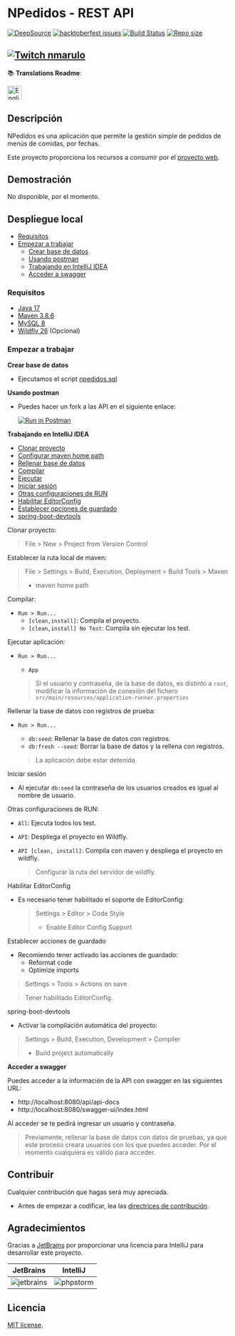 # NPedidos - REST API

[![DeepSource](https://deepsource.io/gh/npedidos/rest-api.svg/?label=active+issues&show_trend=true&token=Dfu5Zcgrcwn5tDz83zE1QmFe)](https://deepsource.io/gh/npedidos/rest-api/?ref=repository-badge)
[![hacktoberfest issues](https://img.shields.io/github/hacktoberfest/2022/npedidos/rest-api?color=%237259a3&style=flat-square)](https://github.com/npedidos/rest-api/issues?q=is%3Aissue+label%3Ahacktoberfest+is%3Aopen)
[![Build Status](https://img.shields.io/github/workflow/status/npedidos/rest-api/Build%20-%20master?label=Build%20-%20master&style=flat-square)](https://github.com/npedidos/rest-api/actions/workflows/build.yml)
[![Repo size](https://img.shields.io/github/repo-size/npedidos/rest-api?style=flat-square)](https://github.com/npedidos/rest-api)

[![Twitch nmarulo](https://img.shields.io/twitch/status/nmarulo?color=%23A970FF&label=twitch%20nmarulo&style=flat-square)](https://www.twitch.tv/nmarulo)
---

📚 **Translations Readme**:

[<img title="English" alt="English" src="https://cdn.staticaly.com/gh/hjnilsson/country-flags/master/svg/us.svg" width="32">](translations/README.en.md)

## Descripción

NPedidos es una aplicación que permite la gestión simple de pedidos de menús de comidas, por fechas.

Este proyecto proporciona los recursos a consumir por el [proyecto web](https://github.com/npedidos/web).

## Demostración

No disponible, por el momento.

## Despliegue local

- [Requisitos](#requisitos)
- [Empezar a trabajar](#empezar-a-trabajar)
    - [Crear base de datos](#create-database)
    - [Usando postman](#using-postman)
    - [Trabajando en IntelliJ IDEA](#working-ingellij)
    - [Acceder a swagger](#access-swagger)

### Requisitos

* [Java 17](https://jdk.java.net/archive/)
* [Maven 3.8.6](https://maven.apache.org/download.cgi)
* [MySQL 8](https://dev.mysql.com/downloads/mysql/)
* [Wildfly 26](https://www.wildfly.org/downloads/) (Opcional)

### Empezar a trabajar

<a name="create-database"></a>
**Crear base de datos**

- Ejecutamos el script [npedidos.sql](npedidos.sql)

<a name="using-postman"></a>
**Usando postman**

- Puedes hacer un fork a las API en el siguiente enlace:

  [![Run in Postman](https://run.pstmn.io/button.svg)](https://god.gw.postman.com/run-collection/3462094-1245bdc5-f0fc-4a80-b067-33db0095e664?action=collection%2Ffork&collection-url=entityId%3D3462094-1245bdc5-f0fc-4a80-b067-33db0095e664%26entityType%3Dcollection%26workspaceId%3Dfaa3b08b-5495-45eb-a53f-5d832821e4f2#?env%5Bnpedidos%20-%20local%5D=W3sia2V5IjoidXJsIiwidmFsdWUiOiJodHRwOi8vbG9jYWxob3N0OjgwODAvYXBpIiwiZW5hYmxlZCI6dHJ1ZSwidHlwZSI6ImRlZmF1bHQifSx7ImtleSI6InRva2VuIiwidmFsdWUiOiIiLCJlbmFibGVkIjp0cnVlLCJ0eXBlIjoiZGVmYXVsdCJ9XQ==)

<a name="working-ingellij"></a>
**Trabajando en IntelliJ IDEA**

- [Clonar proyecto](#clonar-proyecto)
- [Configurar maven home path](#maven-home-path)
- [Rellenar base de datos](#db-seed)
- [Compilar](#compile)
- [Ejecutar](#run)
- [Iniciar sesión](#login)
- [Otras configuraciones de RUN](#run-configs)
- [Habilitar EditorConfig](#editor-config)
- [Establecer opciones de guardado](#on-save)
- [spring-boot-devtools](#spring-boot-devtools)

<a name="clonar-proyecto"></a>
Clonar proyecto:

> File > New > Project from Version Control

<a name="maven-home-path"></a>
Establecer la ruta local de maven:

> File > Settings > Build, Execution, Deployment > Build Tools > Maven
> - maven home path

<a name="compile"></a>
Compilar:

- `Run > Run...`
    - `[clean,install]`: Compila el proyecto.
    - `[clean,install] No Test`: Compila sin ejecutar los test.

<a name="run"></a>
Ejecutar aplicación:

- `Run > Run...`
    - `App`

  > Si el usuario y contraseña, de la base de datos, es distinto a `root`, modificar la información de conexión
  > del fichero `src/main/resources/application-runner.properties`

<a name="db-seed"></a>
Rellenar la base de datos con registros de prueba:

- `Run > Run...`
    - `db:seed`: Rellenar la base de datos con registros.
    - `db:fresh --seed`: Borrar la base de datos y la rellena con registros.

  > La aplicación debe estar detenida.

<a name="login"></a>
Iniciar sesión

- Al ejecutar `db:seed` la contraseña de los usuarios creados es igual al nombre de usuario.

<a name="run-configs"></a>
Otras configuraciones de RUN:

- `All`: Ejecuta todos los test.
- `API`: Despliega el proyecto en Wildfly.
- `API [clean, install]`: Compila con maven y despliega el proyecto en wildfly.

  > Configurar la ruta del servidor de wildfly.

<a name="editor-config"></a>
Habilitar EditorConfig

- Es necesario tener habilitado el soporte de EditorConfig:

  > Settings > Editor > Code Style
  > - Enable Editor Config Support

<a name="on-save"></a>
Establecer acciones de guardado

- Recomiendo tener activado las acciones de guardado:
    - Reformat code
    - Optimize imports

> Settings > Tools > Actions on save

> Tener habilitado EditorConfig.

<a name="spring-boot-devtools"></a>
spring-boot-devtools

- Activar la compilación automática del proyecto:

> Settings > Build, Execution, Development > Compiler
> - Build project automatically

<a name="access-swagger"></a>
**Acceder a swagger**

Puedes acceder a la información de la API con swagger en las siguientes URL:

- http://localhost:8080/api/api-docs
- http://localhost:8080/swagger-ui/index.html

Al acceder se te pedirá ingresar un usuario y contraseña.

> Previamente, rellenar la base de datos con datos de pruebas, ya que este proceso creara usuarios con los que puedes
> acceder. Por el momento cualquiera es válido para acceder.

## Contribuir

Cualquier contribución que hagas será muy apreciada.

- Antes de empezar a codificar, lea las [directrices de contribución](CONTRIBUTING.md).

## Agradecimientos

Gracias a [JetBrains](https://www.jetbrains.com/?from=SoftN%20CMS) por proporcionar una licencia para IntelliJ para
desarrollar este proyecto.

| JetBrains  | IntelliJ                                                                                  |
| ------------- |-------------------------------------------------------------------------------------------|
| ![jetbrains](https://github.com/npedidos/rest-api/blob/master/img/jetbrains.svg "jetbrains") | ![phpstorm](https://github.com/npedidos/rest-api/blob/master/img/intellij.svg "intellij") |

## Licencia

[MIT license](LICENSE).
